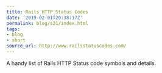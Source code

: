 ```yaml
---
title: Rails HTTP Status Codes
date: '2019-02-01T20:38:17Z'
permalink: blog/s21/index.html
tags:
- blog
- short
source_url: http://www.railsstatuscodes.com/
---
```


A handy list of Rails HTTP Status code symbols and details.
